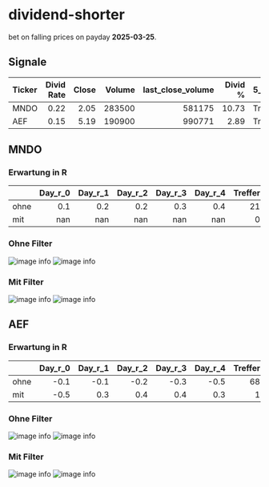 # dividend-shorter

bet on falling prices on payday **2025-03-25**.

## Signale

| Ticker   |   Divid Rate |   Close |   Volume |   last_close_volume |   Divid % | 5_Days_pos   | above_SMA_50   |
|:---------|-------------:|--------:|---------:|--------------------:|----------:|:-------------|:---------------|
| MNDO     |         0.22 |    2.05 |   283500 |              581175 |     10.73 | True         | True           |
| AEF      |         0.15 |    5.19 |   190900 |              990771 |      2.89 | True         | False          |

## MNDO

### Erwartung in R
|      |   Day_r_0 |   Day_r_1 |   Day_r_2 |   Day_r_3 |   Day_r_4 |   Treffer |
|:-----|----------:|----------:|----------:|----------:|----------:|----------:|
| ohne |       0.1 |       0.2 |       0.2 |       0.3 |       0.4 |        21 |
| mit  |     nan   |     nan   |     nan   |     nan   |     nan   |         0 |

### Ohne Filter
![image info](./data/MNDO_box_all.png)
![image info](./data/MNDO_median_all.png)

### Mit Filter
![image info](./data/MNDO_box_filtered.png)
![image info](./data/MNDO_median_filtered.png)

## AEF

### Erwartung in R
|      |   Day_r_0 |   Day_r_1 |   Day_r_2 |   Day_r_3 |   Day_r_4 |   Treffer |
|:-----|----------:|----------:|----------:|----------:|----------:|----------:|
| ohne |      -0.1 |      -0.1 |      -0.2 |      -0.3 |      -0.5 |        68 |
| mit  |      -0.5 |       0.3 |       0.4 |       0.4 |       0.3 |         1 |

### Ohne Filter
![image info](./data/AEF_box_all.png)
![image info](./data/AEF_median_all.png)

### Mit Filter
![image info](./data/AEF_box_filtered.png)
![image info](./data/AEF_median_filtered.png)

